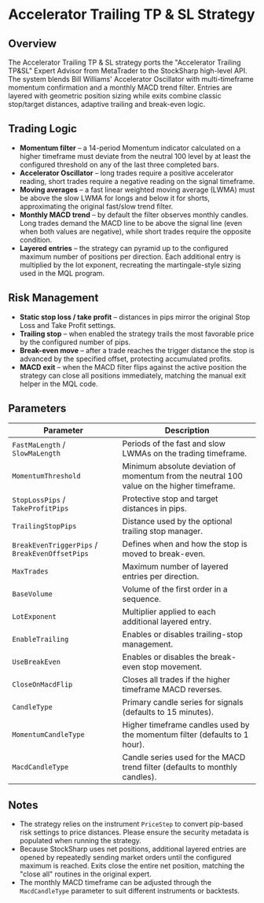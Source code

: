 # Accelerator Trailing TP & SL Strategy

## Overview
The Accelerator Trailing TP & SL strategy ports the "Accelerator Trailing TP&SL" Expert Advisor from MetaTrader to the StockSharp high-level API. The system blends Bill Williams' Accelerator Oscillator with multi-timeframe momentum confirmation and a monthly MACD trend filter. Entries are layered with geometric position sizing while exits combine classic stop/target distances, adaptive trailing and break-even logic.

## Trading Logic
- **Momentum filter** – a 14-period Momentum indicator calculated on a higher timeframe must deviate from the neutral 100 level by at least the configured threshold on any of the last three completed bars.
- **Accelerator Oscillator** – long trades require a positive accelerator reading, short trades require a negative reading on the signal timeframe.
- **Moving averages** – a fast linear weighted moving average (LWMA) must be above the slow LWMA for longs and below it for shorts, approximating the original fast/slow trend filter.
- **Monthly MACD trend** – by default the filter observes monthly candles. Long trades demand the MACD line to be above the signal line (even when both values are negative), while short trades require the opposite condition.
- **Layered entries** – the strategy can pyramid up to the configured maximum number of positions per direction. Each additional entry is multiplied by the lot exponent, recreating the martingale-style sizing used in the MQL program.

## Risk Management
- **Static stop loss / take profit** – distances in pips mirror the original Stop Loss and Take Profit settings.
- **Trailing stop** – when enabled the strategy trails the most favorable price by the configured number of pips.
- **Break-even move** – after a trade reaches the trigger distance the stop is advanced by the specified offset, protecting accumulated profits.
- **MACD exit** – when the MACD filter flips against the active position the strategy can close all positions immediately, matching the manual exit helper in the MQL code.

## Parameters
| Parameter | Description |
| --- | --- |
| `FastMaLength` / `SlowMaLength` | Periods of the fast and slow LWMAs on the trading timeframe. |
| `MomentumThreshold` | Minimum absolute deviation of momentum from the neutral 100 value on the higher timeframe. |
| `StopLossPips` / `TakeProfitPips` | Protective stop and target distances in pips. |
| `TrailingStopPips` | Distance used by the optional trailing stop manager. |
| `BreakEvenTriggerPips` / `BreakEvenOffsetPips` | Defines when and how the stop is moved to break-even. |
| `MaxTrades` | Maximum number of layered entries per direction. |
| `BaseVolume` | Volume of the first order in a sequence. |
| `LotExponent` | Multiplier applied to each additional layered entry. |
| `EnableTrailing` | Enables or disables trailing-stop management. |
| `UseBreakEven` | Enables or disables the break-even stop movement. |
| `CloseOnMacdFlip` | Closes all trades if the higher timeframe MACD reverses. |
| `CandleType` | Primary candle series for signals (defaults to 15 minutes). |
| `MomentumCandleType` | Higher timeframe candles used by the momentum filter (defaults to 1 hour). |
| `MacdCandleType` | Candle series used for the MACD trend filter (defaults to monthly candles). |

## Notes
- The strategy relies on the instrument `PriceStep` to convert pip-based risk settings to price distances. Please ensure the security metadata is populated when running the strategy.
- Because StockSharp uses net positions, additional layered entries are opened by repeatedly sending market orders until the configured maximum is reached. Exits close the entire net position, matching the "close all" routines in the original expert.
- The monthly MACD timeframe can be adjusted through the `MacdCandleType` parameter to suit different instruments or backtests.
